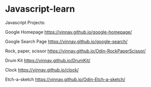 # Javascript-learn
Javascript Projects: 

Google Homepage
https://vinnav.github.io/google-homepage/

Google Search Page
https://vinnav.github.io/google-search/

Rock, paper, scissor
https://vinnav.github.io/Odin-RockPaperScissor/

Drum Kit
https://vinnav.github.io/DrumKit/

Clock
https://vinnav.github.io/clock/

Etch-a-sketch
https://vinnav.github.io/Odin-Etch-a-sketch/
